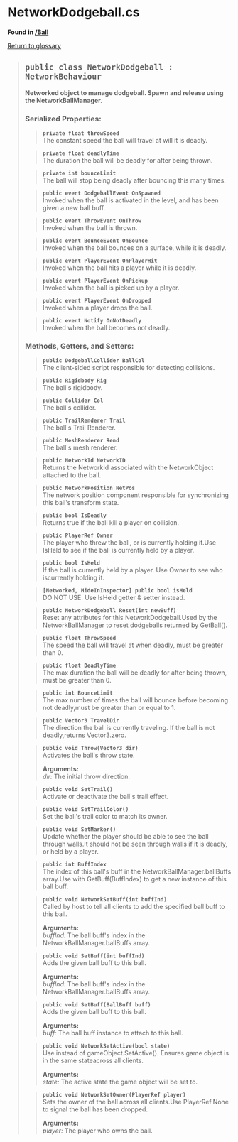 # NetworkDodgeball.cs
**Found in [/Ball](../BALLISTIC/Assets/Scripts/Ball/NetworkDodgeball.cs)**

[Return to glossary](Glossary.md)


> ## `public class NetworkDodgeball : NetworkBehaviour`
> **Networked object to manage dodgeball. Spawn and release using the NetworkBallManager.**
> 
> ### **Serialized Properties:**
>> **`private float throwSpeed`**\
>> The constant speed the ball will travel at will it is deadly.
> 
>> **`private float deadlyTime`**\
>> The duration the ball will be deadly for after being thrown.
> 
>> **`private int bounceLimit`**\
>> The ball will stop being deadly after bouncing this many times.
> 
>> **`public event DodgeballEvent OnSpawned`**\
>> Invoked when the ball is activated in the level, and has been given a new ball buff.
> 
>> **`public event ThrowEvent OnThrow`**\
>> Invoked when the ball is thrown.
> 
>> **`public event BounceEvent OnBounce`**\
>> Invoked when the ball bounces on a surface, while it is deadly.
> 
>> **`public event PlayerEvent OnPlayerHit`**\
>> Invoked when the ball hits a player while it is deadly.
> 
>> **`public event PlayerEvent OnPickup`**\
>> Invoked when the ball is picked up by a player.
> 
>> **`public event PlayerEvent OnDropped`**\
>> Invoked when a player drops the ball.
> 
>> **`public event Notify OnNotDeadly`**\
>> Invoked when the ball becomes not deadly.
> 
> ### **Methods, Getters, and Setters:**
>> **`public DodgeballCollider BallCol`**\
>> The client-sided script responsible for detecting collisions.
>> 
> 
>> **`public Rigidbody Rig`**\
>> The ball's rigidbody.
>> 
> 
>> **`public Collider Col`**\
>> The ball's collider.
>> 
> 
>> **`public TrailRenderer Trail`**\
>> The ball's Trail Renderer.
>> 
> 
>> **`public MeshRenderer Rend`**\
>> The ball's mesh renderer.
>> 
> 
>> **`public NetworkId NetworkID`**\
>> Returns the NetworkId associated with the NetworkObject attached to the ball.
>> 
> 
>> **`public NetworkPosition NetPos`**\
>> The network position component responsible for synchronizing this ball's transform state.
>> 
> 
>> **`public bool IsDeadly`**\
>> Returns true if the ball kill a player on collision.
>> 
> 
>> **`public PlayerRef Owner`**\
>> The player who threw the ball, or is currently holding it.Use IsHeld to see if the ball is currently held by a player.
>> 
> 
>> **`public bool IsHeld`**\
>> If the ball is currently held by a player. Use Owner to see who iscurrently holding it.
>> 
> 
>> **`[Networked, HideInInspector] public bool isHeld`**\
>> DO NOT USE. Use IsHeld getter & setter instead.
>> 
> 
>> **`public NetworkDodgeball Reset(int newBuff)`**\
>> Reset any attributes for this NetworkDodgeball.Used by the NetworkBallManager to reset dodgeballs returned by GetBall().
>> 
> 
>> **`public float ThrowSpeed`**\
>> The speed the ball will travel at when deadly, must be greater than 0.
>> 
> 
>> **`public float DeadlyTime`**\
>> The max duration the ball will be deadly for after being thrown, must be greater than 0.
>> 
> 
>> **`public int BounceLimit`**\
>> The max number of times the ball will bounce before becoming not deadly,must be greater than or equal to 1.
>> 
> 
>> **`public Vector3 TravelDir`**\
>> The direction the ball is currently traveling. If the ball is not deadly,returns Vector3.zero.
>> 
> 
>> **`public void Throw(Vector3 dir)`**\
>> Activates the ball's throw state.
>> 
>> **Arguments:**\
>> *dir:* The initial throw direction.
> 
>> **`public void SetTrail()`**\
>> Activate or deactivate the ball's trail effect.
>> 
> 
>> **`public void SetTrailColor()`**\
>> Set the ball's trail color to match its owner.
>> 
> 
>> **`public void SetMarker()`**\
>> Update whether the player should be able to see the ball through walls.It should not be seen through walls if it is deadly, or held by a player.
>> 
> 
>> **`public int BuffIndex`**\
>> The index of this ball's buff in the NetworkBallManager.ballBuffs array.Use with GetBuff(BuffIndex) to get a new instance of this ball buff.
>> 
> 
>> **`public void NetworkSetBuff(int buffInd)`**\
>> Called by host to tell all clients to add the specified ball buff to this ball.
>> 
>> **Arguments:**\
>> *buffInd:* The ball buff's index in the NetworkBallManager.ballBuffs array.
> 
>> **`public void SetBuff(int buffInd)`**\
>> Adds the given ball buff to this ball.
>> 
>> **Arguments:**\
>> *buffInd:* The ball buff's index in the NetworkBallManager.ballBuffs array.
> 
>> **`public void SetBuff(BallBuff buff)`**\
>> Adds the given ball buff to this ball.
>> 
>> **Arguments:**\
>> *buff:* The ball buff instance to attach to this ball.
> 
>> **`public void NetworkSetActive(bool state)`**\
>> Use instead of gameObject.SetActive(). Ensures game object is in the same stateacross all clients.
>> 
>> **Arguments:**\
>> *state:* The active state the game object will be set to.
> 
>> **`public void NetworkSetOwner(PlayerRef player)`**\
>> Sets the owner of the ball across all clients.Use PlayerRef.None to signal the ball has been dropped.
>> 
>> **Arguments:**\
>> *player:* The player who owns the ball.
> 

